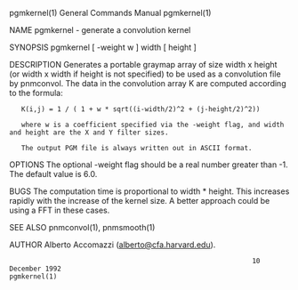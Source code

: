 pgmkernel(1)                                                  General Commands Manual                                                 pgmkernel(1)

NAME
       pgmkernel - generate a convolution kernel

SYNOPSIS
       pgmkernel [ -weight w ] width [ height ]

DESCRIPTION
       Generates a portable graymap array of size width x height (or width x width if height is not specified) to be used as a convolution file by
       pnmconvol.  The data in the convolution array K are computed according to the formula:

       K(i,j) = 1 / ( 1 + w * sqrt((i-width/2)^2 + (j-height/2)^2))

       where w is a coefficient specified via the -weight flag, and width and height are the X and Y filter sizes.

       The output PGM file is always written out in ASCII format.

OPTIONS
       The optional -weight flag should be a real number greater than -1.  The default value is 6.0.

BUGS
       The computation time is proportional to width * height.  This increases rapidly with the increase of the kernel size.   A  better  approach
       could be using a FFT in these cases.

SEE ALSO
       pnmconvol(1), pnmsmooth(1)

AUTHOR
       Alberto Accomazzi (alberto@cfa.harvard.edu).

                                                                 10 December 1992                                                     pgmkernel(1)
